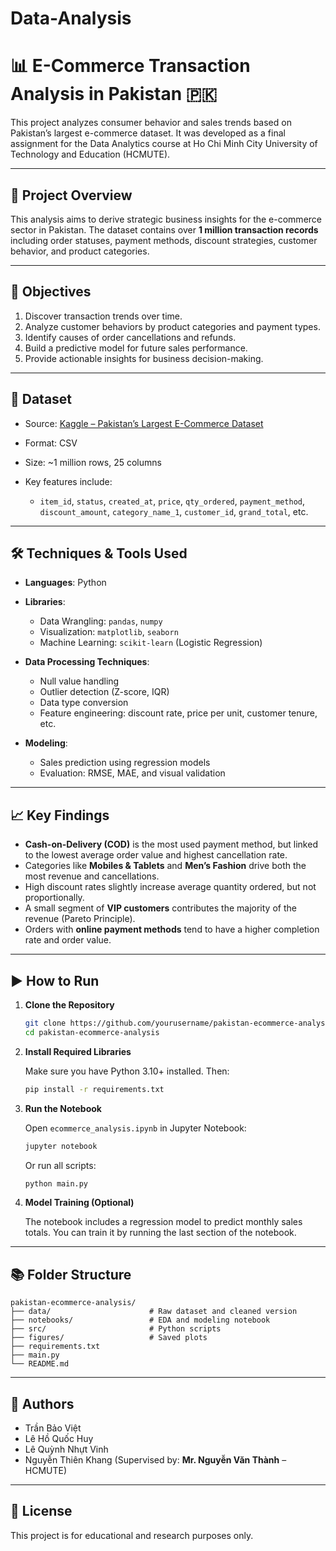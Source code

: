 # Data-Analysis

# 📊 E-Commerce Transaction Analysis in Pakistan 🇵🇰

This project analyzes consumer behavior and sales trends based on Pakistan’s largest e-commerce dataset. It was developed as a final assignment for the Data Analytics course at Ho Chi Minh City University of Technology and Education (HCMUTE).

---

## 📌 Project Overview

This analysis aims to derive strategic business insights for the e-commerce sector in Pakistan. The dataset contains over **1 million transaction records** including order statuses, payment methods, discount strategies, customer behavior, and product categories.

---

## 🎯 Objectives

1. Discover transaction trends over time.
2. Analyze customer behaviors by product categories and payment types.
3. Identify causes of order cancellations and refunds.
4. Build a predictive model for future sales performance.
5. Provide actionable insights for business decision-making.

---

## 📁 Dataset

* Source: [Kaggle – Pakistan’s Largest E-Commerce Dataset](https://www.kaggle.com/datasets/zusmani/pakistans-largest-ecommerce-dataset/data)
* Format: CSV
* Size: \~1 million rows, 25 columns
* Key features include:

  * `item_id`, `status`, `created_at`, `price`, `qty_ordered`, `payment_method`, `discount_amount`, `category_name_1`, `customer_id`, `grand_total`, etc.

---

## 🛠️ Techniques & Tools Used

* **Languages**: Python
* **Libraries**:

  * Data Wrangling: `pandas`, `numpy`
  * Visualization: `matplotlib`, `seaborn`
  * Machine Learning: `scikit-learn` (Logistic Regression)
* **Data Processing Techniques**:

  * Null value handling
  * Outlier detection (Z-score, IQR)
  * Data type conversion
  * Feature engineering: discount rate, price per unit, customer tenure, etc.
* **Modeling**:

  * Sales prediction using regression models
  * Evaluation: RMSE, MAE, and visual validation

---

## 📈 Key Findings

* **Cash-on-Delivery (COD)** is the most used payment method, but linked to the lowest average order value and highest cancellation rate.
* Categories like **Mobiles & Tablets** and **Men’s Fashion** drive both the most revenue and cancellations.
* High discount rates slightly increase average quantity ordered, but not proportionally.
* A small segment of **VIP customers** contributes the majority of the revenue (Pareto Principle).
* Orders with **online payment methods** tend to have a higher completion rate and order value.

---

## ▶️ How to Run

1. **Clone the Repository**

   ```bash
   git clone https://github.com/yourusername/pakistan-ecommerce-analysis.git
   cd pakistan-ecommerce-analysis
   ```

2. **Install Required Libraries**

   Make sure you have Python 3.10+ installed. Then:

   ```bash
   pip install -r requirements.txt
   ```

3. **Run the Notebook**

   Open `ecommerce_analysis.ipynb` in Jupyter Notebook:

   ```bash
   jupyter notebook
   ```

   Or run all scripts:

   ```bash
   python main.py
   ```

4. **Model Training (Optional)**

   The notebook includes a regression model to predict monthly sales totals. You can train it by running the last section of the notebook.

---

## 📚 Folder Structure

```
pakistan-ecommerce-analysis/
├── data/                      # Raw dataset and cleaned version
├── notebooks/                 # EDA and modeling notebook
├── src/                       # Python scripts
├── figures/                   # Saved plots
├── requirements.txt
├── main.py
└── README.md
```

---

## 📌 Authors

* Trần Bảo Việt
* Lê Hồ Quốc Huy
* Lê Quỳnh Nhựt Vinh
* Nguyễn Thiên Khang
  (Supervised by: **Mr. Nguyễn Văn Thành** – HCMUTE)

---

## 📄 License

This project is for educational and research purposes only.



